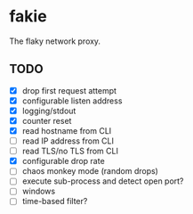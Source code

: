 # fakie

The flaky network proxy.

## TODO

- [x] drop first request attempt
- [x] configurable listen address
- [x] logging/stdout
- [x] counter reset
- [x] read hostname from CLI
- [ ] read IP address from CLI
- [ ] read TLS/no TLS from CLI
- [x] configurable drop rate
- [ ] chaos monkey mode (random drops)
- [ ] execute sub-process and detect open port?
- [ ] windows
- [ ] time-based filter?
